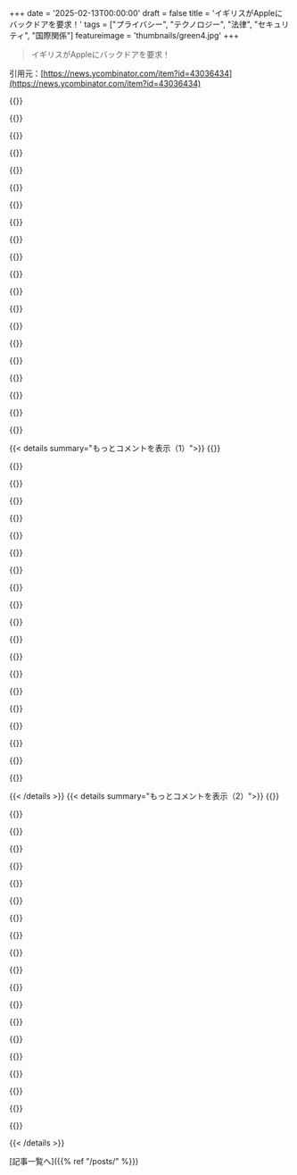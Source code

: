 +++
date = '2025-02-13T00:00:00'
draft = false
title = 'イギリスがAppleにバックドアを要求！'
tags = ["プライバシー", "テクノロジー", "法律", "セキュリティ", "国際関係"]
featureimage = 'thumbnails/green4.jpg'
+++
> イギリスがAppleにバックドアを要求！

引用元：[https://news.ycombinator.com/item?id=43036434](https://news.ycombinator.com/item?id=43036434)

{{<matomeQuote body="イギリスのやり方は明らかに行き過ぎだと思う。イギリス以外の国に住んでいるなら、この問題はみんなに関わるリスクだよ。イギリス政府が自国の土壌に足を踏み入れたことがない人間のハードウェアにもバックドアが必要だと思っているんだ。大規模監視はみんなにとって脅威だが、これは暗号化に対するバックドアの要求で、全てに対して適用される。これは権限の大きな過剰行使だ。" userName="Shank" createdAt="2025-02-13T15:19:18" color="#ff5733">}}

{{<matomeQuote body="この件についてのBBCの報道があるよ：<https://www.bbc.co.uk/news/articles/c20g288yldko>。AppleのE2EE技術を使ったADPで保存されたコンテンツにはバックドアが必要になる。iOSへのバックドアは大規模な攻撃対象になっちゃうから、これらの規制は本当に滑稽だ。悪人は簡単にそれを回避できるから、無実の人がデータを盗まれ、ターゲットにされている人はまったく影響を受けないというおかしな状況がある。" userName="kitd" createdAt="2025-02-13T16:26:14" color="#ff5c5c">}}

{{<matomeQuote body="これは考えの犯罪を信じる政府だ。彼らは、政府が気に入らないメッセージを友達に送ったり、違法なミームを持っていることで逮捕するだろう。もし1984年の前提があったとしたら、こんな感じだ。" userName="wonderwonder" createdAt="2025-02-13T17:12:52" color="">}}

{{<matomeQuote body="私もイギリス政府のサイバーセキュリティやテロ対策の姿勢には全く賛同できない。実際、イギリスの市民として、多くの政策に対して反対運動をしてきた。ただ、ここでよく見られる”考えの警察”や”ミームを投稿して逮捕される”というコメントはナンセンスなミームだと思う。実際に逮捕されたのは暴動を煽った人たちで、アメリカでのキャピトルヒルの騒動に関しても、組織に関与した人が逮捕されている。" userName="hnlmorg" createdAt="2025-02-13T17:21:26" color="#ff5733">}}

{{<matomeQuote body="完全に合法な反王室のプロパガンダで逮捕された人がいるし、何も書かれてない紙での抗議で逮捕されそうになった人もいるから、同意できない。" userName="impossiblefork" createdAt="2025-02-13T18:58:25" color="">}}

{{<matomeQuote body=">この議論にあるようなイギリスがオーウェル的な警察国家になったという wild claims。<br>確かにその方向に進んでいる気がする。自由の少ない開発国や同盟国の中でも特にそう感じる。" userName="kennysoona" createdAt="2025-02-14T04:08:36" color="">}}

{{<matomeQuote body="どの国もその方向に進んでいるね。今の政治の流れだから、不満はあるけど、イギリスだけに責任を問うことはできない。" userName="hnlmorg" createdAt="2025-02-14T08:25:39" color="">}}

{{<matomeQuote body="イギリスがその点でリードしているように感じるね。オーストラリアも候補だけど、例えばイギリスは暗号化ボリュームのパスワードを忘れた人を投獄できるというおぞましい法律を導入したのはかれこれ十年以上前のことだよ。" userName="kennysoona" createdAt="2025-02-14T08:29:25" color="#45d325">}}

{{<matomeQuote body="法自体があるのはちょっと問題だよね。それに、Charlesの戴冠式での抗議者たちも結構あからさまだったし、警察がツイートで出動する例が多いのも気になる。" userName="kennysoona" createdAt="2025-02-14T09:04:33" color="">}}

{{<matomeQuote body="いろいろ問題があるよね。だけど、過度な誇張にはイライラしてるんだ。それに、ニュースをTwitterで得る人も多くて、特定のイメージを作り上げてるアカウントが多いんだ。UKに行ったことある？HNを読んで得られる印象は住んでいる人にとっては全く別物だよ。" userName="foldr" createdAt="2025-02-14T09:44:26" color="">}}

{{<matomeQuote body="誇張があるのは同意だし、UKが他の国より進んでいるように思う。> UKに行ったことある？HNを読むだけでは住んでる人には理解できないかも。スコットランドに住んでたし、ロンドンにもよく行くけど、普通の国だと思う。でも、急に変わることもあるよね。ツイートで警察が来るのは確かによくあるし心配だ。" userName="kennysoona" createdAt="2025-02-14T10:27:25" color="#ff5733">}}

{{<matomeQuote body="そういうけど、アメリカでも同じようなことが起きてるから、UKが特別進んでるわけじゃないと思う。でも、ロンドンの監視カメラは進んでるし、逆に妊娠中絶や性のアイデンティティについてはずいぶんオープンだと思うよ。UKの法律はMuskのツイートだけじゃ決まらないし。" userName="hnlmorg" createdAt="2025-02-14T10:48:22" color="#ff33a1">}}

{{<matomeQuote body="> 警察がツイートに対して思考警察みたいに行動することには同意できないね。抗議者が逮捕された例は見せたけど、ツイートに対する警察の行動の例は示せないと思う。> オープンマインドについて言ったけど、考え方の強制があるんじゃないかな。私はトランスだけど、警察が人の家に行くのは賛成できないね。" userName="kennysoona" createdAt="2025-02-14T11:19:23" color="#785bff">}}

{{<matomeQuote body="> その例を他で見せたことがあるけど、これと同じ程度のものは見せられないと思うよ。> 強制された考えではないと言ってるけど、逆にUKでもトランスジェンダーを非難する声が多いこともあるし。" userName="hnlmorg" createdAt="2025-02-15T09:26:01" color="">}}

{{<matomeQuote body="> 他の例を見せてくれない？同じようなことはUKで起こってるとは思えない。> じゃあなんで誤った考えを持つと警察が出動するんだ？" userName="kennysoona" createdAt="2025-02-15T09:42:01" color="">}}

{{<matomeQuote body="そんな風に誰かがツイートするたびに警察が来るなんて言ってるわけじゃないよ。ただ、ツイートのことで警察が来てる案例が結構あるのは確か。それは他の先進国では見られないほど多いと思う。20回でも大きな問題で、実際はその数はもっと多いと思う。" userName="kennysoona" createdAt="2025-02-14T11:16:21" color="">}}

{{<matomeQuote body="20回って具体的に何があったの？客観的な言葉で説明して、感情的な言葉は使わなくていいから。" userName="foldr" createdAt="2025-02-14T11:45:48" color="">}}

{{<matomeQuote body="UKでは法を破らないツイートをした人が警察に呼び出されてる。多くは性別アイデンティティに関するもので、直接的に攻撃的でもないのに警察が出てくるのは驚くよ。" userName="kennysoona" createdAt="2025-02-14T12:24:20" color="#ff33a1">}}

{{<matomeQuote body=">この２０って数字をどうやって出したのかってのが全然不明。(中略)すぐに調べればわかるよ。これは例の一つだし、記事元がDMでも関係ない。>警察が意見を持つ人に来るってのが問題なんだよ。ツイートは警察本部で見えてたし、警察を送るのは脅しに感じる。" userName="kennysoona" createdAt="2025-02-14T13:21:37" color="">}}

{{<matomeQuote body="UK政府の要望には完全に反対だけど、技術者は安全な暗号を選ぶことができるんだ。でも大多数の犯罪者はあんまり頭が良くないから、このバックドアはほとんどの人に効くだろうけど...それでもプライバシーの観点からも悪いアイデアだし、将来的に利用されるリスクもあるから問題だよ。" userName="swores" createdAt="2025-02-13T16:38:38" color="#785bff">}}

{{< details summary="もっとコメントを表示（1）">}}
{{<matomeQuote body="国の境内でバックドアを要求するのは絶対に受け入れられない。兵器的な行動として、国の境内でこんな要求をするなんて大きな越権行為だ。" userName="JoshTriplett" createdAt="2025-02-13T15:28:50" color="">}}

{{<matomeQuote body="数年前にオーストラリアで同じような法律が通った。オーストラリアの法律機関は企業にバックドアを導入させられる。これが経済に影響を及ぼすまで、他の国も同じような法律を作るだろう。" userName="jeroenhd" createdAt="2025-02-13T15:32:36" color="">}}

{{<matomeQuote body="それはどうやって知るの？アメリカも企業にバックドアを加えさせるプロセスがあるし、もしかするとアメリカがアクセスを求めていてそれを五眼同盟を通じて実現してる可能性も。" userName="nickslaughter02" createdAt="2025-02-13T16:20:28" color="">}}

{{<matomeQuote body="アメリカの憲法では強制労働と強制的言論は禁止されている。Appleは数年前にFBIからの要求に対してこの論点で勝ったが、最近はどうなのか。" userName="quesera" createdAt="2025-02-13T17:17:29" color="">}}

{{<matomeQuote body="アメリカはIntel MEソフトウェアを通じてほとんどのラップトップにバックドアを持ってる。PRISMを使って主要なSaaSでも同様だし、スノーデンの暴露からもわかるように、知られていないバックドアが存在する可能性が高い。" userName="BiteCode_dev" createdAt="2025-02-13T17:21:21" color="#ff5733">}}

{{<matomeQuote body=">Appleにバックドアがある可能性が高いって繰り返されるけど、PRISMが自主的に協力したプログラムだと思われてるのは間違いだ。PRISMはアメリカが何でもデータを押収してたもので、参加してた企業は被害者であって参加者ではない。" userName="quesera" createdAt="2025-02-13T17:43:16" color="#45d325">}}

{{<matomeQuote body="そうだね。アメリカが海外から市民を監視したいとき、最初に行く国はどこだろうね？おそらく、他の方法で彼らを監視している国だろうね。" userName="matt-p" createdAt="2025-02-13T16:41:18" color="">}}

{{<matomeQuote body="これをずっと言ってるけど、誰も信じてくれない。プライバシーの話を企業に集中させるから、政府がこれを利用してるんだ。個人的には、企業からのプライバシーはそんなに大事じゃないけど、政府からのプライバシーは超重要。" userName="Nifty3929" createdAt="2025-02-13T18:13:00" color="#ff5733">}}

{{<matomeQuote body="＞あなたは言った。それが真実。悪い政府の手にデータを渡さないようにするなら、企業にも渡さないようにする必要がある。" userName="amelius" createdAt="2025-02-13T18:21:30" color="#ff5c5c">}}

{{<matomeQuote body="ありがとう。政府の規制が企業よりも厳しくなると、企業がそれを利用してすぐにビジネスを始めるだけだよね。" userName="schiffern" createdAt="2025-02-13T19:03:00" color="">}}

{{<matomeQuote body="公平に言うと、Appleはユーザーのデータを手元におかないように頑張ってるみたいだよ。" userName="Angostura" createdAt="2025-02-13T20:30:55" color="">}}

{{<matomeQuote body="ほとんどのユーザーの危険要因は、物をなくしたり、自分でバカなことをしたりすることだと思う。Appleにはその辺を直してほしい。Appleはこれを分かっていて、たいていの市場には有能なサポートがあるから。" userName="Terretta" createdAt="2025-02-14T02:51:04" color="">}}

{{<matomeQuote body="一方で、デフォルトでE2Eを使わない理由もわかる。多くのユーザーにとってデータの復旧が難しくなるし、お客さんが困る原因にもなる。でも、もしデフォルトでそれを使わないなら、ユーザーにそのオプションをもっとはっきり示すべきだよね。今の状態は誤解を招く。" userName="HelloImSteven" createdAt="2025-02-13T22:30:16" color="#ff33a1">}}

{{<matomeQuote body="それが企業が最悪なことをするわけじゃないよ。企業が最悪なことをするなら、個人情報を売ったり、重要な機能を独占して搾取したり、独占した重要なユーティリティからブロックされたりすることだ。両方に注目する必要がある。" userName="binarymax" createdAt="2025-02-13T18:22:09" color="#38d3d3">}}

{{<matomeQuote body="会社の中にいるストーカーがプライベート情報にアクセスできるってのは、テクニカルなミスや情報が漏れたりする一般的なプライバシーの脅威だよね。ストーカーが警察官なのも悪いけど、アパートの鍵管理会社とか、他の非政府の会社でのストーカーも同じくらいヤバいよ。" userName="rendaw" createdAt="2025-02-14T06:02:49" color="#38d3d3">}}

{{<matomeQuote body="こういう事例の具体例ってあるの？ちょっと無理がある気がする。でも一方で、UKで人種差別的なDMを送った人が逮捕された例はあるよね。" userName="Fernicia" createdAt="2025-02-13T20:08:14" color="">}}

{{<matomeQuote body="これが思い浮かんだ例だね：<br>https://www.theguardian.com/technology/2022/aug/22/google-cs...<br>Googleアカウントを持ってないのは大した問題じゃないけど、みんながそのサービスに依存してるから、結構な事故だと思う。" userName="biesnecker" createdAt="2025-02-13T20:24:43" color="">}}

{{<matomeQuote body="政府は投票で責任を持たせられるけど、AppleやAmazon、Alphabetにはコントロールできない。政府が私を牢獄に入れようとしたら法廷で訴えることはできるけど、Googleに対しては訴えられない。彼らは選挙で選ばれたわけでもなく、制御もできない存在だから。" userName="ta1243" createdAt="2025-02-13T19:12:01" color="#ff5c5c">}}

{{<matomeQuote body="電話を持ってないから安全だと思ってるかもしれないけど、実はメタは影であなたの位置を把握してるし、他の会社も同じようにデータを集めてる。この個人主義的思考は破綻してるよ。" userName="ta1243" createdAt="2025-02-13T19:24:13" color="">}}

{{<matomeQuote body="> 私の家族の系図を政府が持ってない<br>実際には持ってるよ。親の情報が出生証明書に載ってるから、それだけでもそうだし、結婚証明書や名前変更の書類も出してる。DNAの情報も少しは持ってるんじゃないかな。" userName="itishappy" createdAt="2025-02-13T19:43:46" color="">}}


{{< /details >}}
{{< details summary="もっとコメントを表示（2）">}}
{{<matomeQuote body="政府が23andmeやAncestryの遺伝子データベースにアクセスしてないと思ってる？GmailやiCloud、Gmapsの位置情報もそうだし、企業と政府、どちらがプライバシーの侵害がひどいか決めるのは難しいよね。すべてを知ってるのは必要なことだけに制限したい。" userName="danielbln" createdAt="2025-02-13T19:37:52" color="#38d3d3">}}

{{<matomeQuote body="データベースを設置する際にギャグオーダーが入るまで、そのことに関しては両方の組織、プライベート企業と政府、を責任を持たせる必要があるよ。" userName="danielbln" createdAt="2025-02-14T13:22:08" color="">}}

{{<matomeQuote body="無理だよ。カリフォルニアみたいに3943万人が住んでる州は、人口538486人のワイオミング州と同じだけの上院議員がいる。ディストリクト改編や選挙人団の存在もあるし、集団の一部としての投票は人民の意思を反映してない。" userName="scarface_74" createdAt="2025-02-13T19:38:15" color="">}}

{{<matomeQuote body="市民は上院ではなく、下院で代表されてる。だからカリフォルニアは52人の代表がいて、ワイオミングは1人。上院は州そのものを代表しているから、各州2人の上院議員がいる。この上院と下院の違いの誤解は終わらせるべきだね。" userName="slillibri" createdAt="2025-02-13T20:11:50" color="#38d3d3">}}

{{<matomeQuote body="カリフォルニアは代表数が52倍なのに対して人口は80倍だ。そのギャップが、下院のサイズ制限を緩和すべき理由だよ。" userName="jwkpiano1" createdAt="2025-02-13T20:48:28" color="">}}

{{<matomeQuote body="上院がなければアメリカ合衆国の形成はもっと時間がかかっただろう。上院が州議会によって選ばれていた時は、公共の圧力とは別のグループに恵まれていたんだ。" userName="devilbunny" createdAt="2025-02-13T20:38:03" color="">}}

{{<matomeQuote body="＞企業がやる最悪のことは（政府にデータを渡すこと以外では）あなたに何かを売ることだ。それは怖くない。政府はあなたが反抗的な行動をすると投獄する可能性がある。" userName="rdtsc" createdAt="2025-02-13T18:28:04" color="">}}

{{<matomeQuote body="民主主義では政府は選挙の結果だけど、必ずしも多数派を代表するわけではない。このため、個人の権利を重視する文化が必要だ。" userName="bad_user" createdAt="2025-02-13T20:07:23" color="#ff33a1">}}

{{<matomeQuote body="企業はあなたの仕事を盗むこともあるから、政府よりもはるかに危険だ。私の政府は私のコンピューターの中身を気にしないけど、企業は全てを利用しようとする。" userName="impossiblefork" createdAt="2025-02-13T18:46:13" color="">}}

{{<matomeQuote body="政府に反対の意見を言ったり、抗議活動を試みるとどうなるかを考えてみて。実際には、テキサスで中絶のために州を出る手助けを頼む女性はもっと心配すべきだ。" userName="scarface_74" createdAt="2025-02-13T19:39:26" color="#38d3d3">}}

{{<matomeQuote body="Googleは全く根拠のない理由であなたのデジタルアイデンティティを消すことができる。特に、彼らのシステムに依存している人は多いから。" userName="jasonjayr" createdAt="2025-02-13T19:54:15" color="#785bff">}}

{{<matomeQuote body="はい、でも私の政府は私が抗議活動をしても気にしないだろう。実際、警察が来ることは稀かもしれない。" userName="impossiblefork" createdAt="2025-02-13T22:48:54" color="">}}

{{<matomeQuote body="あなたは警察に何をするかを管理できてると思う？大都市では、民間政府が警察を怒らせることはできない。" userName="scarface_74" createdAt="2025-02-13T23:01:47" color="">}}

{{<matomeQuote body="Appleは、年に7万以上のユーザーアカウントのデータをアメリカ政府に令状なしで提供している。Appleが知っている情報は、FBIも知ることができる。" userName="sneak" createdAt="2025-02-13T19:25:57" color="#785bff">}}

{{<matomeQuote body="正直なところ、技術会社は裁判所の命令や召喚状があれば、購読者のメタデータ（例えば請求先住所や本名）を提供するんだ。でも、実際のユーザーデータ（例えばボイスメール）は令状がないと提供しないよ。最近何か変わったのかな？ それとも、法執行とは異なる情報収集のことを言ってる？" userName="singleshot_" createdAt="2025-02-13T20:18:23" color="#785bff">}}

{{<matomeQuote body="これは間違ってるよ。FAA702の収集ではフルコンテンツが得られるんだ。これはEdward Snowdenによって明らかにされたことで、内部コーダ名はPRISMだよ。外国の情報収集と国内の法執行の境界はもはや存在しない。だから、平行構築が今日一般的なんだ。" userName="sneak" createdAt="2025-02-13T20:23:13" color="#ff5c5c">}}

{{<matomeQuote body="Appleの透明性報告書を見てみて。FISA（FAA702、別名Prism）のセクションを調べてみて。Snowdenのスライドによると、これ（FAA702の収集）はアメリカのスパイが最も多く使う収集方法だよ。彼らは、数クリックで国内のほぼすべてのカメラロールやiMessageを読めるんだ。" userName="sneak" createdAt="2025-02-13T19:45:42" color="#ff5733">}}

{{<matomeQuote body="iMessageのe2eeってのは意味がないんだ。iCloudバックアップのe2eeはオプトインで、約0%のAppleのユーザーがそれをオンにしているから、実質的には非e2eeなんだ。iMessageのアクセスデータは非e2eeのiCloudバックアップに保存されてる。このせいで、iMessageのe2eeは無意味になってる。全てのiMessageがAppleに非e2eeでバックアップされちゃうんだ。" userName="sneak" createdAt="2025-02-14T08:07:58" color="#45d325">}}

{{<matomeQuote body=">プライバシーの会話を企業に集中させるんだ<br>政府に焦点を当てよう。政府はクッキーで私を追跡したり、クラウドサービスを提供したり、広告で追跡したりしてるの？<br>申し訳ないけど、私たちはプライバシーが失われていく元に関して話すべきだと思う。実際、企業がプライバシーを国家レベルで提示させたがっている方が、彼らのブランドについては少し簡単に主張できるかもしれない。" userName="JKCalhoun" createdAt="2025-02-13T19:27:51" color="">}}

{{<matomeQuote body="ちょっとシニカルになるけど、最近の安全機関に関する情報を見たら、アメリカが不人気なことや明らかに違法なことをしたいときには、イギリス（や他のパートナー国）に頼んで代わりにやってもらうのがはっきりしてるんだ。アメリカ政府はアメリカ市民に対してAppleにデータを要求できないけど、もしイギリスがそのデータを得て、それがエージェンシー間で共有されると......それは全て大丈夫。もう何年も前から起こっているんだ。" userName="gambiting" createdAt="2025-02-13T15:30:28" color="#ff5733">}}


{{< /details >}}


[記事一覧へ]({{% ref "/posts/" %}})

